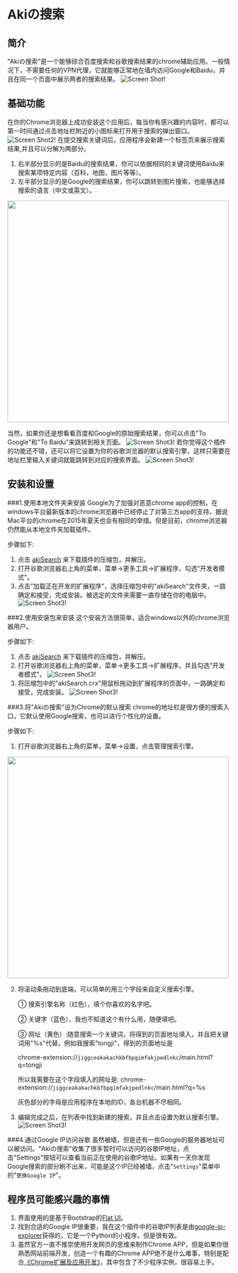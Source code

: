 # Akiの搜索
## 简介
"Akiの搜索"是一个能够综合百度搜索和谷歌搜索结果的chrome辅助应用。一般情况下，不需要任何的VPN代理，它就能够正常地在墙内访问Google和Baidu，并且在同一个页面中展示两者的搜索结果。
![Screen Shot!](https://raw.githubusercontent.com/AkiChen/AkiSearch/master/pics/pic1.png)
## 基础功能
在你的Chrome浏览器上成功安装这个应用后，每当你有感兴趣的内容时，都可以第一时间通过点击地址栏附近的小图标来打开用于搜索的弹出窗口。
![Screen Shot2!](https://raw.githubusercontent.com/AkiChen/AkiSearch/master/pics/pic2.png)
在提交搜索关键词后，应用程序会新建一个标签页来展示搜索结果,并且可以分解为两部分。

1. 右半部分显示的是Baidu的搜索结果，你可以依据相同的关键词使用Baidu来搜索某项特定内容（百科，地图，图片等等）。
2. 左半部分显示的是Google的搜索结果，你可以跳转到图片搜索，也能够选择搜索的语言（中文或英文）。

<img src="https://raw.githubusercontent.com/AkiChen/AkiSearch/master/pics/pic3.png" style="width:500px;">

当然，如果你还是想看看百度和Google的原始搜索结果，你可以点击"To Google"和"To Baidu"来跳转到相关页面。
![Screen Shot3!](https://raw.githubusercontent.com/AkiChen/AkiSearch/master/pics/pic4.png)
若你觉得这个插件的功能还不错，还可以将它设置为你的谷歌浏览器的默认搜索引擎，这样只需要在地址栏里输入关键词就能跳转到对应的搜索界面。
![Screen Shot3!](https://raw.githubusercontent.com/AkiChen/AkiSearch/master/pics/pic5.png)
## 安装和设置

###1.使用本地文件夹来安装
Google为了加强对恶意chrome app的控制，在windows平台最新版本的chrome浏览器中已经停止了对第三方app的支持，据说Mac平台的chrome在2015年夏天也会有相同的举措。但是目前，chrome浏览器仍然能从本地文件夹加载插件。

步骤如下:

1. 点击 <a href="http://github.com/AkiChen/AkiSearch/archive/master.zip">akiSearch</a> 来下载插件的压缩包，并解压。
2. 打开谷歌浏览器右上角的菜单，菜单->更多工具->扩展程序，勾选"开发者模式"。
3. 点击"加载正在开发的扩展程序"，选择压缩包中的"akiSearch"文件夹，一路确定和接受，完成安装。被选定的文件夹需要一直存储在你的电脑中。
![Screen Shot3!](https://raw.githubusercontent.com/AkiChen/AkiSearch/master/pics/pic8.png)

###2.使用安装包来安装
这个安装方法很简单，适合windows以外的chrome浏览器用户。

步骤如下:

1. 点击 <a href="http://github.com/AkiChen/AkiSearch/archive/master.zip">akiSearch</a> 来下载插件的压缩包，并解压。
2. 打开谷歌浏览器右上角的菜单，菜单->更多工具->扩展程序，并且勾选"开发者模式"。
![Screen Shot3!](https://raw.githubusercontent.com/AkiChen/AkiSearch/master/pics/pic6.png)
3. 将压缩包中的"akiSearch.crx"用鼠标拖动到扩展程序的页面中，一路确定和接受，完成安装。
![Screen Shot3!](https://raw.githubusercontent.com/AkiChen/AkiSearch/master/pics/pic7.png)

###3.将"Akiの搜索"设为Chrome的默认搜索
chrome的地址栏是很方便的搜索入口，它默认使用Google搜索，也可以进行个性化的设置。

步骤如下:

1. 打开谷歌浏览器右上角的菜单，菜单->设置，点击管理搜索引擎。
<img src="https://raw.githubusercontent.com/AkiChen/AkiSearch/master/pics/pic9.png" style="width:500px;">

2. 将滚动条拖动到底端，可以简单的用三个字段来自定义搜索引擎。

	① 搜索引擎名称（红色），填个你喜欢的名字吧。

	② 关键字（蓝色），我也不知道这个有什么用，随便填吧。

	③ 网址（黄色）:随意搜索一个关键词，将得到的页面地址填入，并且把关键词用"%s"代替。例如我搜索"tongji"，得到的页面地址是

	chrome-extension://`jiggceakakachkbfbpgimfakjpedlnkc`/main.html?q=tongji

	所以我需要在这个字段填入的网址是: chrome-extension://`jiggceakakachkbfbpgimfakjpedlnkc`/main.html?q=%s 

	灰色部分的字母是应用程序在本地的ID，各台机器不尽相同。

3. 编辑完成之后，在列表中找到新建的搜索，并且点击设置为默认搜索引擎。
![Screen Shot3!](https://raw.githubusercontent.com/AkiChen/AkiSearch/master/pics/pic10.png)

###4.通过Google IP访问谷歌
虽然被墙，但是还有一些Google的服务器地址可以被访问。"Akiの搜索"收集了很多暂时可以访问的谷歌IP地址，点击"Settings"按钮可以查看当前正在使用的谷歌IP地址。如果有一天你发现Google搜索的部分刷不出来，可能是这个IP已经被墙，点击"`Settings`"菜单中的"`更换Google IP`"。

## 程序员可能感兴趣的事情
1. 界面使用的是基于Bootstrap的<a href="http://designmodo.github.io/Flat-UI/#">Flat UI</a>。
2. 找到合适的Google IP很重要，我在这个插件中的谷歌IP列表是由<a href="https://github.com/PeerXu/google-ip-explorer">google-ip-explorer</a>获得的，它是一个Python的小程序，但是很有效。
3. 虽然官方一直不推崇使用开发网页的思维来制作Chrome APP，但是如果你很熟悉网站前端开发，创造一个有趣的Chrome APP绝不是什么难事，特别是配合<a href="http://www.ituring.com.cn/book/1421">《Chrome扩展及应用开发》</a>，其中包含了不少程序实例，很容易上手。